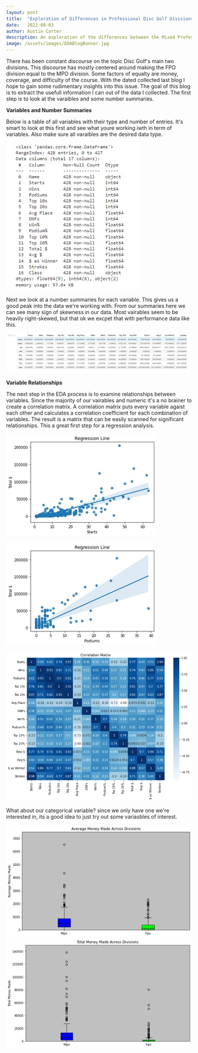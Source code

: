 ```yaml
---
layout: post
title:  "Exploration of Differences in Professional Disc Golf Divisions"
date:   2022-08-03
author: Austin Carter
description: An exploration of the differences between the Mixed Professional Open(MPO) and Female Professional Open(FPO) in the sport of Disc Golf. 
image: /assets/images/EDABlogBanner.jpg
--- 
```

  There has been constant discourse on the topic Disc Golf's main two divisions. This discourse has mostly centered around making the FPO division equal to the MPO division. Some factors of equalty are money, coverage, and difficulty of the course. With the dated collected last blog I hope to gain some rudimentary insights into this issue. The goal of this blog is to extract the usefull information I can out of the data I collected. The first step is to look at the varaibles and some number summaries.
  
**Variables and Number Summaries**
  
  Below is a table of all variables with their type and number of entries. It's smart to look at this first and see what youre working iwth in term of variables. Also make sure all varaibles are the desired data type.

![Test Image](https://raw.githubusercontent.com/austinC58/stat386-projects/main/assets/images/info.jpg)

  Next we look at a number summaries for each variable. This gives us a good peak into the data we're working with. From our summaries here we can see many sign of skewness in our data. Most vairables seem to be heavily right-skewed, but that ok we excpet that with performance data like this.  


![Test Image](https://raw.githubusercontent.com/austinC58/stat386-projects/main/assets/images/description.jpg)

**Variable Relationships**

  The next step in the EDA process is to examine relationships between variables. Since the majority of our vairables and numeric it's a no brainer to create a correlation matrix. A correlation matrix puts every variable agaist each other and calculates a correlation coefficient for each combination of variables. The result is a matrix that can be easily scanned for significant relationships. This a great first step for a regression analysis.  

![Test Image](https://raw.githubusercontent.com/austinC58/stat386-projects/main/assets/images/EDAreg1.jpg)

![Test Image](https://raw.githubusercontent.com/austinC58/stat386-projects/main/assets/images/EDAreg2.jpg)

![Test Image](https://raw.githubusercontent.com/austinC58/stat386-projects/main/assets/images/BlogCorrMatrix.jpg)


What about our categorical variable? since we only have one we're interested in, its a good idea to just try out some variasbles of interest. 

![Test Image](https://raw.githubusercontent.com/austinC58/stat386-projects/main/assets/images/AvgMoneyBW.jpg) 
![Test Image](https://raw.githubusercontent.com/austinC58/stat386-projects/main/assets/images/TotalMoneyBW.jpg)


